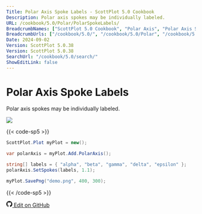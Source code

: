 ```yaml
---
Title: Polar Axis Spoke Labels - ScottPlot 5.0 Cookbook
Description: Polar axis spokes may be individually labeled.
URL: /cookbook/5.0/Polar/PolarSpokeLabels/
BreadcrumbNames: ["ScottPlot 5.0 Cookbook", "Polar Axis", "Polar Axis Spoke Labels"]
BreadcrumbUrls: ["/cookbook/5.0/", "/cookbook/5.0/Polar", "/cookbook/5.0/Polar/PolarSpokeLabels"]
Date: 2024-09-02
Version: ScottPlot 5.0.38
Version: ScottPlot 5.0.38
SearchUrl: "/cookbook/5.0/search/"
ShowEditLink: false
---
```


# Polar Axis Spoke Labels


Polar axis spokes may be individually labeled.

[![](/cookbook/5.0/images/PolarSpokeLabels.png?240902145058)](/cookbook/5.0/images/PolarSpokeLabels.png?240902145058)

{{< code-sp5 >}}

```cs
ScottPlot.Plot myPlot = new();

var polarAxis = myPlot.Add.PolarAxis();

string[] labels = { "alpha", "beta", "gamma", "delta", "epsilon" };
polarAxis.SetSpokes(labels, 1.1);

myPlot.SavePng("demo.png", 400, 300);

```

{{< /code-sp5 >}}

<a href='https://github.com/ScottPlot/ScottPlot/blob/main/src/ScottPlot5/ScottPlot5%20Cookbook/Recipes/PlotTypes/Polar.cs'><svg xmlns="http://www.w3.org/2000/svg" width="16" height="16" fill="currentColor" class="mb-1 bi bi-github" viewBox="0 0 16 16">
  <path d="M8 0C3.58 0 0 3.58 0 8c0 3.54 2.29 6.53 5.47 7.59.4.07.55-.17.55-.38 0-.19-.01-.82-.01-1.49-2.01.37-2.53-.49-2.69-.94-.09-.23-.48-.94-.82-1.13-.28-.15-.68-.52-.01-.53.63-.01 1.08.58 1.23.82.72 1.21 1.87.87 2.33.66.07-.52.28-.87.51-1.07-1.78-.2-3.64-.89-3.64-3.95 0-.87.31-1.59.82-2.15-.08-.2-.36-1.02.08-2.12 0 0 .67-.21 2.2.82.64-.18 1.32-.27 2-.27s1.36.09 2 .27c1.53-1.04 2.2-.82 2.2-.82.44 1.1.16 1.92.08 2.12.51.56.82 1.27.82 2.15 0 3.07-1.87 3.75-3.65 3.95.29.25.54.73.54 1.48 0 1.07-.01 1.93-.01 2.2 0 .21.15.46.55.38A8.01 8.01 0 0 0 16 8c0-4.42-3.58-8-8-8"/>
</svg> Edit on GitHub</a>

